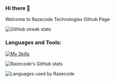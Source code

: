 ### Hi there 👋

Welcome to Razecode Technologies Github Page

![GitHub streak stats](https://github-readme-streak-stats.herokuapp.com/?user=razecodetech)  

<h3 align="left">Languages and Tools:</h3>

[![My Skills](https://skillicons.dev/icons?i=php,python,react,mysql,html,css,scss,linux,javascript,jquery,aws,bash,django,wordpress,bootstrap,redis,git,github,regex,tailwind&perline=13)](https://skillicons.dev)

![Razecode's GitHub stats](https://github-readme-stats.vercel.app/api?username=razecodetech&show_icons=true&hide_border=true&count_private=True)

![Languages used by Razecode](https://github-readme-stats.vercel.app/api/top-langs/?username=razecodetech&hide_border=true&langs_count=10&layout=compact)

